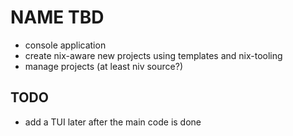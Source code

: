 # NAME TBD

- console application
- create nix-aware new projects using templates and nix-tooling
- manage projects (at least niv source?)

## TODO
- add a TUI later after the main code is done
